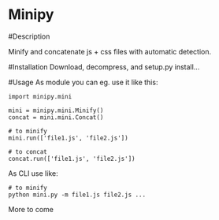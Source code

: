 Minipy
======

#Description

Minify and concatenate js + css files with automatic detection.

#Installation
Download, decompress, and setup.py install...

#Usage
As module you can eg. use it like this:
        
    import minipy.mini

    mini = minipy.mini.Minify()
    concat = mini.mini.Concat()

    # to minify
    mini.run(['file1.js', 'file2.js'])

    # to concat
    concat.run(['file1.js', 'file2.js'])

As CLI use like:
        
    # to minify
    python mini.py -m file1.js file2.js ...

More to come

